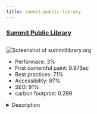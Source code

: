 ```yaml
---
title: summit-public-library
---
```


<div style="height: 3rem">
  <a href="https://summitlibrary.org"><h3>Summit Public Library</h3></a>
</div>
<img loading="lazy" src="/images/thumbs/summitlibrary.org.jpg" alt="Screenshot of summitlibrary.org" />
<ul>
  <li>Performace: 3%</li>
  <li>
    First contentful paint:
    9.97Sec
  </li>
  <li>Best practices: 71%</li>
  <li>Accessibility: 87%</li>
  <li>SEO: 91%</li>
  <li>carbon footprint: 0.299</li>
</ul>
<details>
  <summary>Description</summary>
  <p>The Summit Library intitally came to me when they had 1 month to upgrade the entire website to Joomla.  We did it and made the deadline. Over the years, we have upgraded the library's template and overall view, but it's still with Joomla and running strong!The key to the summit library is the front page image slide show.  This was put in a 4x6 format so the library staff would be able to easily add new images / flyers to this show.  We include a caption on the show, for accessibility.

We did our best to make the site accessible for all users.

1. Ignite gallery for slideshows and images
2. List of databases uses a weblink listing tool, to display multiple categories in an interesting way.  When we upgrade to Joomla 4, I assume we will not be able to use the directory of weblinks in the same way...looking forward to other tools that will display categories of weblinks nicely.

The Teen page, and some other pages use different backgrounds, to give a different feel to the website.

The library chose to use an external event system to manage their events and registration.</p>
</details>

